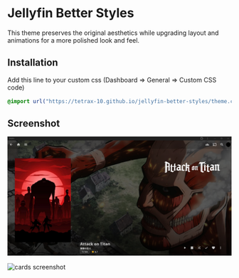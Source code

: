 # Jellyfin Better Styles

This theme preserves the original aesthetics while upgrading layout and animations for a more polished look and feel.

## Installation

Add this line to your custom css (Dashboard => General => Custom CSS code)

```css
@import url("https://tetrax-10.github.io/jellyfin-better-styles/theme.css");
```

## Screenshot

![movie tv page screenshot](https://raw.githubusercontent.com/Tetrax-10/jellyfin-better-styles/main/assets/movie-tv-page.png)

![cards screenshot](https://raw.githubusercontent.com/Tetrax-10/jellyfin-better-styles/main/assets/cards.png)
